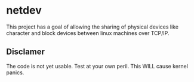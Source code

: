 netdev
======

This project has a goal of allowing the sharing of physical devices like character and block devices between linux machines over TCP/IP.

Disclamer
--------

The code is not yet usable. Test at your own peril. This WILL cause kernel panics.
